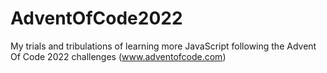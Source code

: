# AdventOfCode2022
My trials and tribulations of learning more JavaScript following the Advent Of Code 2022 challenges (www.adventofcode.com)
